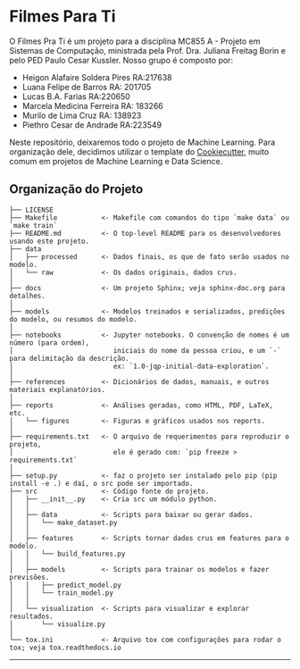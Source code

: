 # Filmes Para Ti

O Filmes Pra Ti é um projeto para a disciplina MC855 A - Projeto em Sistemas de Computação, ministrada pela Prof. Dra. Juliana Freitag Borin e pelo PED Paulo Cesar Kussler.
Nosso grupo é composto por:
- Heigon Alafaire Soldera Pires RA:217638
- Luana Felipe de Barros      RA: 201705
- Lucas B.A. Farias RA:220650
- Marcela Medicina Ferreira RA: 183266
- Murilo de Lima Cruz RA: 138923
- Piethro Cesar de Andrade RA:223549

Neste repositório, deixaremos todo o projeto de Machine Learning. Para organização dele, decidimos utilizar o template do <a target="_blank" href="https://drivendata.github.io/cookiecutter-data-science/">Cookiecutter</a>, muito comum em projetos de Machine Learning e Data Science.

Organização do Projeto 
------------

    ├── LICENSE
    ├── Makefile           <- Makefile com comandos do tipo `make data` ou `make train`
    ├── README.md          <- O top-level README para os desenvolvedores usando este projeto.
    ├── data
    │   ├── processed      <- Dados finais, os que de fato serão usados no modelo.
    │   └── raw            <- Os dados originais, dados crus.
    │
    ├── docs               <- Um projeto Sphinx; veja sphinx-doc.org para detalhes.
    │
    ├── models             <- Modelos treinados e serializados, predições do modelo, ou resumos do modelo.
    │
    ├── notebooks          <- Jupyter notebooks. O convenção de nomes é um número (para ordem), 
    │                         iniciais do nome da pessoa criou, e um `-` para delimitação da descrição.
    │                         ex: `1.0-jqp-initial-data-exploration`.
    │
    ├── references         <- Dicionários de dados, manuais, e outros materiais explanatórios.
    │
    ├── reports            <- Análises geradas, como HTML, PDF, LaTeX, etc.
    │   └── figures        <- Figuras e gráficos usados nos reports.
    │
    ├── requirements.txt   <- O arquivo de requerimentos para reproduzir o projeto,
    │                         ele é gerado com: `pip freeze > requirements.txt`
    │
    ├── setup.py           <- faz o projeto ser instalado pelo pip (pip install -e .) e daí, o src pode ser importado.
    ├── src                <- Código fonte do projeto.
    │   ├── __init__.py    <- Cria src um módulo python.
    │   │
    │   ├── data           <- Scripts para baixar ou gerar dados.
    │   │   └── make_dataset.py
    │   │
    │   ├── features       <- Scripts tornar dados crus em features para o modelo.
    │   │   └── build_features.py
    │   │
    │   ├── models         <- Scripts para trainar os modelos e fazer previsões.
    │   │   ├── predict_model.py
    │   │   └── train_model.py
    │   │
    │   └── visualization  <- Scripts para visualizar e explorar resultados.
    │       └── visualize.py
    │
    └── tox.ini            <- Arquivo tox com configurações para rodar o tox; veja tox.readthedocs.io


--------
